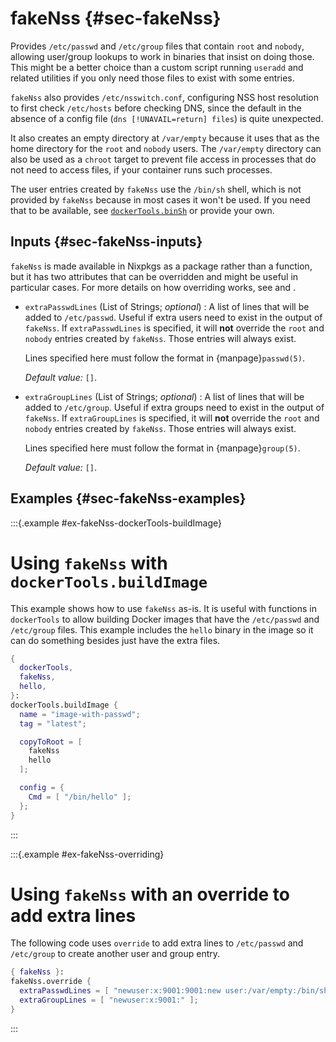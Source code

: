# fakeNss {#sec-fakeNss}

Provides `/etc/passwd` and `/etc/group` files that contain `root` and `nobody`, allowing user/group lookups to work in binaries that insist on doing those.
This might be a better choice than a custom script running `useradd` and related utilities if you only need those files to exist with some entries.

`fakeNss` also provides `/etc/nsswitch.conf`, configuring NSS host resolution to first check `/etc/hosts` before checking DNS, since the default in the absence of a config file (`dns [!UNAVAIL=return] files`) is quite unexpected.

It also creates an empty directory at `/var/empty` because it uses that as the home directory for the `root` and `nobody` users.
The `/var/empty` directory can also be used as a `chroot` target to prevent file access in processes that do not need to access files, if your container runs such processes.

The user entries created by `fakeNss` use the `/bin/sh` shell, which is not provided by `fakeNss` because in most cases it won't be used.
If you need that to be available, see [`dockerTools.binSh`](#sssec-pkgs-dockerTools-helpers-binSh) or provide your own.

## Inputs {#sec-fakeNss-inputs}

`fakeNss` is made available in Nixpkgs as a package rather than a function, but it has two attributes that can be overridden and might be useful in particular cases.
For more details on how overriding works, see [](#ex-fakeNss-overriding) and [](#sec-pkg-override).

- `extraPasswdLines` (List of Strings; _optional_)
  : A list of lines that will be added to `/etc/passwd`.
  Useful if extra users need to exist in the output of `fakeNss`.
  If `extraPasswdLines` is specified, it will **not** override the `root` and `nobody` entries created by `fakeNss`.
  Those entries will always exist.

  Lines specified here must follow the format in {manpage}`passwd(5)`.

  _Default value:_ `[]`.

- `extraGroupLines` (List of Strings; _optional_)
  : A list of lines that will be added to `/etc/group`.
  Useful if extra groups need to exist in the output of `fakeNss`.
  If `extraGroupLines` is specified, it will **not** override the `root` and `nobody` entries created by `fakeNss`.
  Those entries will always exist.

  Lines specified here must follow the format in {manpage}`group(5)`.

  _Default value:_ `[]`.

## Examples {#sec-fakeNss-examples}

:::{.example #ex-fakeNss-dockerTools-buildImage}

# Using `fakeNss` with `dockerTools.buildImage`

This example shows how to use `fakeNss` as-is.
It is useful with functions in `dockerTools` to allow building Docker images that have the `/etc/passwd` and `/etc/group` files.
This example includes the `hello` binary in the image so it can do something besides just have the extra files.

```nix
{
  dockerTools,
  fakeNss,
  hello,
}:
dockerTools.buildImage {
  name = "image-with-passwd";
  tag = "latest";

  copyToRoot = [
    fakeNss
    hello
  ];

  config = {
    Cmd = [ "/bin/hello" ];
  };
}
```

:::

:::{.example #ex-fakeNss-overriding}

# Using `fakeNss` with an override to add extra lines

The following code uses `override` to add extra lines to `/etc/passwd` and `/etc/group` to create another user and group entry.

```nix
{ fakeNss }:
fakeNss.override {
  extraPasswdLines = [ "newuser:x:9001:9001:new user:/var/empty:/bin/sh" ];
  extraGroupLines = [ "newuser:x:9001:" ];
}
```

:::
